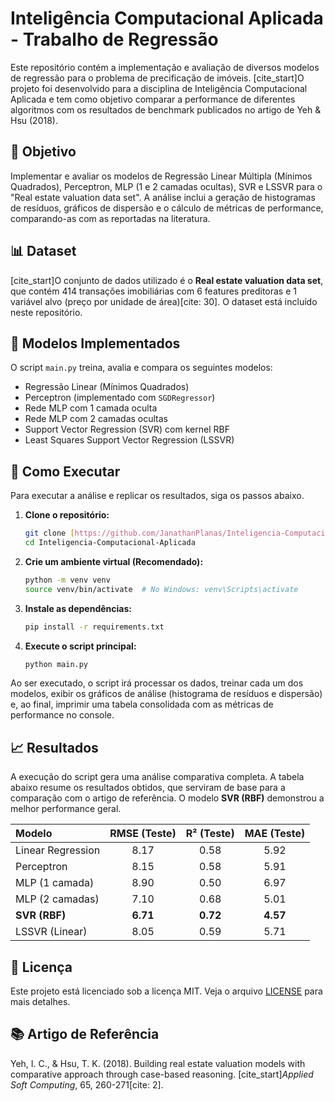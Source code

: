 # Inteligência Computacional Aplicada - Trabalho de Regressão

Este repositório contém a implementação e avaliação de diversos modelos de regressão para o problema de precificação de imóveis. [cite_start]O projeto foi desenvolvido para a disciplina de Inteligência Computacional Aplicada e tem como objetivo comparar a performance de diferentes algoritmos com os resultados de benchmark publicados no artigo de Yeh & Hsu (2018).

## 🎯 Objetivo

Implementar e avaliar os modelos de Regressão Linear Múltipla (Mínimos Quadrados), Perceptron, MLP (1 e 2 camadas ocultas), SVR e LSSVR para o "Real estate valuation data set". A análise inclui a geração de histogramas de resíduos, gráficos de dispersão e o cálculo de métricas de performance, comparando-as com as reportadas na literatura.

## 📊 Dataset

[cite_start]O conjunto de dados utilizado é o **Real estate valuation data set**, que contém 414 transações imobiliárias com 6 features preditoras e 1 variável alvo (preço por unidade de área)[cite: 30]. O dataset está incluído neste repositório.

## 🤖 Modelos Implementados

O script `main.py` treina, avalia e compara os seguintes modelos:

* Regressão Linear (Mínimos Quadrados)
* Perceptron (implementado com `SGDRegressor`)
* Rede MLP com 1 camada oculta
* Rede MLP com 2 camadas ocultas
* Support Vector Regression (SVR) com kernel RBF
* Least Squares Support Vector Regression (LSSVR)

## 🚀 Como Executar

Para executar a análise e replicar os resultados, siga os passos abaixo.

1.  **Clone o repositório:**
    ```bash
    git clone [https://github.com/JanathanPlanas/Inteligencia-Computacional-Aplicada.git](https://github.com/JanathanPlanas/Inteligencia-Computacional-Aplicada.git)
    cd Inteligencia-Computacional-Aplicada
    ```

2.  **Crie um ambiente virtual (Recomendado):**
    ```bash
    python -m venv venv
    source venv/bin/activate  # No Windows: venv\Scripts\activate
    ```

3.  **Instale as dependências:**
    ```bash
    pip install -r requirements.txt
    ```

4.  **Execute o script principal:**
    ```bash
    python main.py
    ```

Ao ser executado, o script irá processar os dados, treinar cada um dos modelos, exibir os gráficos de análise (histograma de resíduos e dispersão) e, ao final, imprimir uma tabela consolidada com as métricas de performance no console.

## 📈 Resultados

A execução do script gera uma análise comparativa completa. A tabela abaixo resume os resultados obtidos, que serviram de base para a comparação com o artigo de referência. O modelo **SVR (RBF)** demonstrou a melhor performance geral.

| Modelo | RMSE (Teste) | R² (Teste) | MAE (Teste) |
| :--- | :---: | :---: | :---: |
| Linear Regression | 8.17 | 0.58 | 5.92 |
| Perceptron | 8.15 | 0.58 | 5.91 |
| MLP (1 camada) | 8.90 | 0.50 | 6.97 |
| MLP (2 camadas) | 7.10 | 0.68 | 5.01 |
| **SVR (RBF)** | **6.71** | **0.72** | **4.57** |
| LSSVR (Linear) | 8.05 | 0.59 | 5.71 |

## 📄 Licença

Este projeto está licenciado sob a licença MIT. Veja o arquivo [LICENSE](LICENSE) para mais detalhes.

## 📚 Artigo de Referência

Yeh, I. C., & Hsu, T. K. (2018). Building real estate valuation models with comparative approach through case-based reasoning. [cite_start]*Applied Soft Computing*, 65, 260-271[cite: 2].